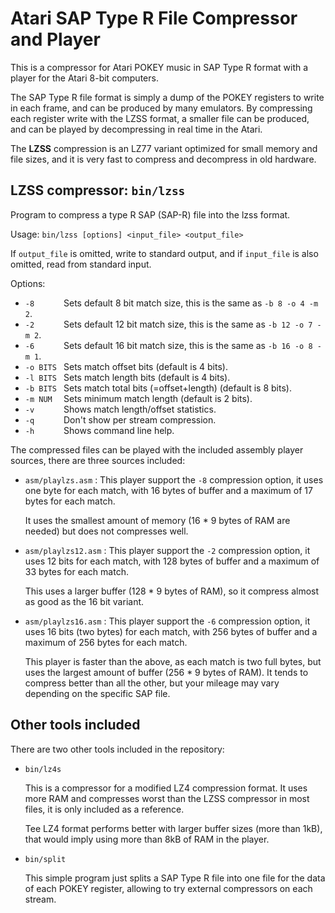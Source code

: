 Atari SAP Type R File Compressor and Player
===========================================

This is a compressor for Atari POKEY music in SAP Type R format with a player
for the Atari 8-bit computers.


The SAP Type R file format is simply a dump of the POKEY registers to write in
each frame, and can be produced by many emulators. By compressing each register
write with the LZSS format, a smaller file can be produced, and can be played
by decompressing in real time in the Atari.


The **LZSS** compression is an LZ77 variant optimized for small memory and file
sizes, and it is very fast to compress and decompress in old hardware.


LZSS compressor: `bin/lzss`
---------------------------

Program to compress a type R SAP (SAP-R) file into the lzss format.

Usage: `bin/lzss [options] <input_file> <output_file>`

If `output_file` is omitted, write to standard output, and if `input_file` is
also omitted, read from standard input.

Options:
 - `-8     	` Sets default 8 bit match size, this is the same as `-b 8 -o 4 -m 2`.
 - `-2     	` Sets default 12 bit match size, this is the same as `-b 12 -o 7 -m 2`.
 - `-6     	` Sets default 16 bit match size, this is the same as `-b 16 -o 8 -m 1`.
 - `-o BITS	` Sets match offset bits (default is 4 bits).
 - `-l BITS	` Sets match length bits (default is 4 bits).
 - `-b BITS	` Sets match total bits (=offset+length) (default is 8 bits).
 - `-m NUM 	` Sets minimum match length (default is 2 bits).
 - `-v     	` Shows match length/offset statistics.
 - `-q     	` Don't show per stream compression.
 - `-h     	` Shows command line help.

The compressed files can be played with the included assembly player sources,
there are three sources included:

 - `asm/playlzs.asm` : This player support the `-8` compression option, it uses
   one byte for each match, with 16 bytes of buffer and a maximum of 17 bytes
   for each match.

   It uses the smallest amount of memory (16 * 9 bytes of RAM are needed) but
   does not compresses well.

 - `asm/playlzs12.asm` : This player support the `-2` compression option, it
   uses 12 bits for each match, with 128 bytes of buffer and a maximum of 33
   bytes for each match.

   This uses a larger buffer (128 * 9 bytes of RAM), so it compress almost as
   good as the 16 bit variant.

 - `asm/playlzs16.asm` : This player support the `-6` compression option, it
   uses 16 bits (two bytes) for each match, with 256 bytes of buffer and a
   maximum of 256 bytes for each match.

   This player is faster than the above, as each match is two full bytes, but
   uses the largest amount of buffer (256 * 9 bytes of RAM). It tends to
   compress better than all the other, but your mileage may vary depending on
   the specific SAP file.


Other tools included
--------------------

There are two other tools included in the repository:

- `bin/lz4s`

  This is a compressor for a modified LZ4 compression format. It uses more RAM
  and compresses worst than the LZSS compressor in most files, it is only
  included as a reference.

  Tee LZ4 format performs better with larger buffer sizes (more than 1kB), that
  would imply using more than 8kB of RAM in the player.


- `bin/split`

  This simple program just splits a SAP Type R file into one file for the data
  of each POKEY register, allowing to try external compressors on each stream.


